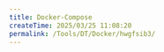 ```yaml
---
title: Docker-Compose
createTime: 2025/03/25 11:08:20
permalink: /Tools/DT/Docker/hwgfsib3/
---
```

